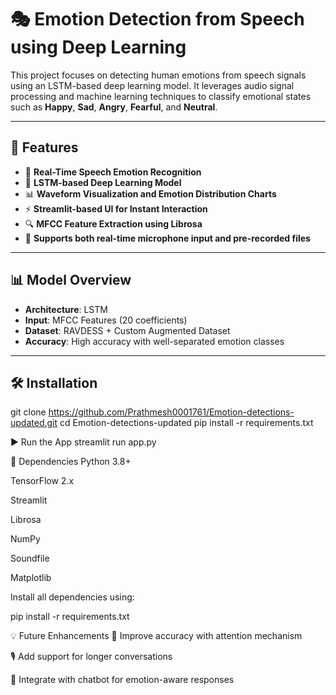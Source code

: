 # 🎭 Emotion Detection from Speech using Deep Learning

This project focuses on detecting human emotions from speech signals using an LSTM-based deep learning model. It leverages audio signal processing and machine learning techniques to classify emotional states such as **Happy**, **Sad**, **Angry**, **Fearful**, and **Neutral**.

---

## 🚀 Features

- 🎤 **Real-Time Speech Emotion Recognition**  
- 🧠 **LSTM-based Deep Learning Model**
- 📊 **Waveform Visualization and Emotion Distribution Charts**
- ⚡ **Streamlit-based UI for Instant Interaction**
- 🔍 **MFCC Feature Extraction using Librosa**
- 📁 **Supports both real-time microphone input and pre-recorded files**

---

## 📊 Model Overview

- **Architecture**: LSTM
- **Input**: MFCC Features (20 coefficients)
- **Dataset**: RAVDESS + Custom Augmented Dataset
- **Accuracy**: High accuracy with well-separated emotion classes

---

## 🛠️ Installation
git clone https://github.com/Prathmesh0001761/Emotion-detections-updated.git
cd Emotion-detections-updated
pip install -r requirements.txt

▶️ Run the App
streamlit run app.py

📌 Dependencies
Python 3.8+

TensorFlow 2.x

Streamlit

Librosa

NumPy

Soundfile

Matplotlib

Install all dependencies using:

pip install -r requirements.txt

💡 Future Enhancements
🎯 Improve accuracy with attention mechanism

🎙️ Add support for longer conversations

🧪 Integrate with chatbot for emotion-aware responses
